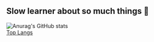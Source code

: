 ## Slow learner about so much things 🐌

![Anurag's GitHub stats](https://github-readme-stats.vercel.app/api?username=ArrozbR&show_icons=true&theme=radical)\
[Top Langs](https://github-readme-stats.vercel.app/api/top-langs/?username=anuraghazra&layout=compact)
